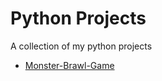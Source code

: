 # Python Projects
A collection of my python projects
* [Monster-Brawl-Game](https://github.com/NazaNEYn/Monster-Brawl-Game)
